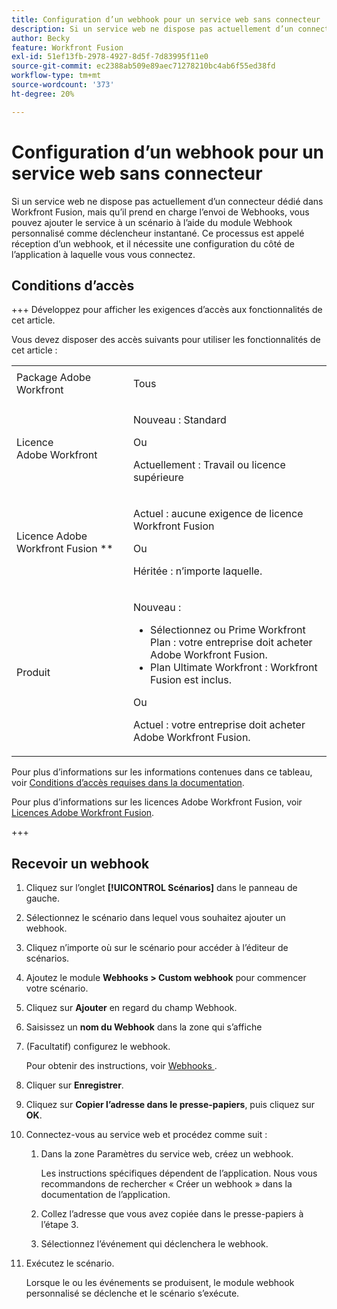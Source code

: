 ```yaml
---
title: Configuration d’un webhook pour un service web sans connecteur
description: Si un service web ne dispose pas actuellement d’un connecteur dédié dans Workfront Fusion, mais qu’il prend en charge l’envoi de Webhooks, vous pouvez ajouter le service à un scénario à l’aide du module Webhook personnalisé comme déclencheur instantané.
author: Becky
feature: Workfront Fusion
exl-id: 51ef13fb-2978-4927-8d5f-7d83995f11e0
source-git-commit: ec2388ab509e89aec71278210bc4ab6f55ed38fd
workflow-type: tm+mt
source-wordcount: '373'
ht-degree: 20%

---
```


# Configuration d’un webhook pour un service web sans connecteur

Si un service web ne dispose pas actuellement d’un connecteur dédié dans Workfront Fusion, mais qu’il prend en charge l’envoi de Webhooks, vous pouvez ajouter le service à un scénario à l’aide du module Webhook personnalisé comme déclencheur instantané. Ce processus est appelé réception d’un webhook, et il nécessite une configuration du côté de l’application à laquelle vous vous connectez.

## Conditions d’accès

+++ Développez pour afficher les exigences d’accès aux fonctionnalités de cet article.

Vous devez disposer des accès suivants pour utiliser les fonctionnalités de cet article :

<table style="table-layout:auto">
 <col> 
 <col> 
 <tbody> 
  <tr> 
   <td role="rowheader">Package Adobe Workfront 
   <td> <p>Tous</p> </td> 
  </tr> 
  <tr data-mc-conditions=""> 
   <td role="rowheader">Licence Adobe Workfront</td> 
   <td> <p>Nouveau : Standard</p><p>Ou</p><p>Actuellement : Travail ou licence supérieure</p> </td> 
  </tr> 
  <tr> 
   <td role="rowheader">Licence Adobe Workfront Fusion **</td> 
   <td>
   <p>Actuel : aucune exigence de licence Workfront Fusion</p>
   <p>Ou</p>
   <p>Héritée : n’importe laquelle. </p>
   </td> 
  </tr> 
  <tr> 
   <td role="rowheader">Produit</td> 
   <td>
   <p>Nouveau :</p> <ul><li>Sélectionnez ou Prime Workfront Plan : votre entreprise doit acheter Adobe Workfront Fusion.</li><li>Plan Ultimate Workfront : Workfront Fusion est inclus.</li></ul>
   <p>Ou</p>
   <p>Actuel : votre entreprise doit acheter Adobe Workfront Fusion.</p>
   </td> 
  </tr>
 </tbody> 
</table>

Pour plus d’informations sur les informations contenues dans ce tableau, voir [Conditions d’accès requises dans la documentation](/help/workfront-fusion/references/licenses-and-roles/access-level-requirements-in-documentation.md).

Pour plus d’informations sur les licences Adobe Workfront Fusion, voir [Licences Adobe Workfront Fusion](/help/workfront-fusion/set-up-and-manage-workfront-fusion/licensing-operations-overview/license-automation-vs-integration.md).

+++

## Recevoir un webhook

1. Cliquez sur l’onglet **[!UICONTROL Scénarios]** dans le panneau de gauche.
1. Sélectionnez le scénario dans lequel vous souhaitez ajouter un webhook.
1. Cliquez n’importe où sur le scénario pour accéder à l’éditeur de scénarios.
1. Ajoutez le module **Webhooks > Custom webhook** pour commencer votre scénario.
1. Cliquez sur **Ajouter** en regard du champ Webhook.
1. Saisissez un **nom du Webhook** dans la zone qui s’affiche
1. (Facultatif) configurez le webhook.

   Pour obtenir des instructions, voir [&#x200B; Webhooks &#x200B;](/help/workfront-fusion/references/apps-and-modules/universal-connectors/webhooks-updated.md).

1. Cliquer sur **Enregistrer**.

1. Cliquez sur **Copier l’adresse dans le presse-papiers**, puis cliquez sur **OK**.

1. Connectez-vous au service web et procédez comme suit :

   1. Dans la zone Paramètres du service web, créez un webhook.

      Les instructions spécifiques dépendent de l’application. Nous vous recommandons de rechercher « Créer un webhook » dans la documentation de l’application.
   1. Collez l’adresse que vous avez copiée dans le presse-papiers à l’étape 3.
   1. Sélectionnez l’événement qui déclenchera le webhook.

1. Exécutez le scénario.

   Lorsque le ou les événements se produisent, le module webhook personnalisé se déclenche et le scénario s’exécute.

